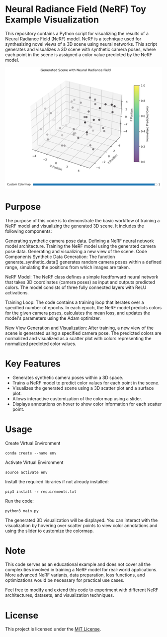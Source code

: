 # Neural Radiance Field (NeRF) Toy Example Visualization
This repository contains a Python script for visualizing the results of a Neural Radiance Field (NeRF) model. NeRF is a technique used for synthesizing novel views of a 3D scene using neural networks. This script generates and visualizes a 3D scene with synthetic camera poses, where each point in the scene is assigned a color value predicted by the NeRF model.

![My Image](images/interactive_nerf_scene.png)

# Purpose
The purpose of this code is to demonstrate the basic workflow of training a NeRF model and visualizing the generated 3D scene. It includes the following components:

Generating synthetic camera pose data.
Defining a NeRF neural network model architecture.
Training the NeRF model using the generated camera pose data.
Generating and visualizing a new view of the scene.
Code Components
Synthetic Data Generation: The function generate_synthetic_data() generates random camera poses within a defined range, simulating the positions from which images are taken.

NeRF Model: The NeRF class defines a simple feedforward neural network that takes 3D coordinates (camera poses) as input and outputs predicted colors. The model consists of three fully connected layers with ReLU activations.

Training Loop: The code contains a training loop that iterates over a specified number of epochs. In each epoch, the NeRF model predicts colors for the given camera poses, calculates the mean loss, and updates the model's parameters using the Adam optimizer.

New View Generation and Visualization: After training, a new view of the scene is generated using a specified camera pose. The predicted colors are normalized and visualized as a scatter plot with colors representing the normalized predicted color values.

# Key Features
* Generates synthetic camera poses within a 3D space.
* Trains a NeRF model to predict color values for each point in the scene.
* Visualizes the generated scene using a 3D scatter plot and a surface plot.
* Allows interactive customization of the colormap using a slider.
* Displays annotations on hover to show color information for each scatter point.

# Usage
Create Virtual Environment

``` conda create --name env ```

Activate Virtual Environment

``` source activate env ```

Install the required libraries if not already installed:

``` pip3 install -r requirements.txt ```

Run the code:

``` python3 main.py ```
 
 The generated 3D visualization will be displayed. You can interact with the visualization by hovering over scatter points to view color annotations and using the slider to customize the colormap.

#  Note
This code serves as an educational example and does not cover all the complexities involved in training a NeRF model for real-world applications. More advanced NeRF variants, data preparation, loss functions, and optimizations would be necessary for practical use cases.

Feel free to modify and extend this code to experiment with different NeRF architectures, datasets, and visualization techniques.

# License
This project is licensed under the [MIT License](https://opensource.org/licenses/MIT).